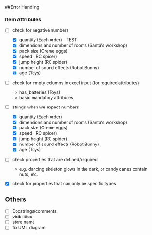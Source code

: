 ##Error Handling
### Item Attributes
- [ ] check for negative numbers
  - [x] quantity (Each order) - TEST
  - [x] dimensions and number of rooms (Santa's workshop)
  - [x] pack size (Creme eggs)
  - [x] speed ( RC spider)
  - [x] jump height (RC spider)
  - [x] number of sound effects (Robot Bunny)
  - [x] age (Toys)
  
- [ ] check for empty columns in excel input (for required attributes)
    - has_batteries (Toys)
    - basic mandatory attributes
  
- [ ] strings when we expect numbers
  - [x] quantity (Each order)
  - [x] dimensions and number of rooms (Santa's workshop)
  - [x] pack size (Creme eggs)
  - [x] speed ( RC spider)
  - [x] jump height (RC spider)
  - [x] number of sound effects (Robot Bunny)
  - [x] age (Toys)

- [ ] check properties that are defined/required
  - e.g. dancing skeleton glows in the dark, or candy canes contain nuts, etc.
  
  
- [x] check for properties that can only be specific types
  
## Others
- [ ] Docstrings/comments
- [ ] visibilities
- [ ] store name
- [ ] fix UML diagram